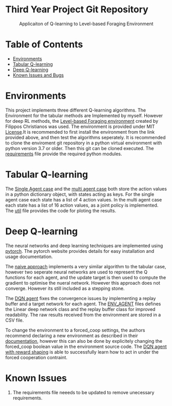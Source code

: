 # Third Year Project Git Repository
<p align="center">Applicaiton of Q-learning to Level-based Foraging Environment </p> 

<!-- TABLE OF CONTENTS -->
<h1> Table of Contents </h1>

- [Environments](#Environments)
- [Tabular Q-learning](#TAB)
- [Deep Q-learning](#DEEP)
- [Known Issues and Bugs](#BUG)




<!-- Environments-->
# Environments
This project implements three different Q-learning algorithms. The Environment for the tabular methods are Implemented by myself. However for deep RL methods, the [Level-based Foraging environment](https://github.com/semitable/lb-foraging) created by Filippos Christianos was used. 
 The environment is provided under MIT [License](./LICENSE).It is recommended to first install the environment from the link provided above, and then test the algorithms seperately. It is recommended to clone the enviroment git repository in a python virtual environment with python version 3.7 or older. Then this git can be cloned executed. The [requirements](/requirements.txt) file provide the required python modules. 

<!-- TAB-->
# Tabular Q-learning 
The [Single Agent case](./IMPLEMENTATIONS/Tabular.py) and the [multi agent case](./MPLEMENTATIONS/Tabular_multi.py) both store the action values in a python dictionary object, with states acting as keys. For the single agent case each state has a list of 4 action values. In the multi agent case each state has a list of 16 action values, as a joint policy is implemented. The [util](/IMPLEMENTATIONS/util.py) file provides the code for ploting the results. 

<!-- DEEP-->
# Deep Q-learning
The neural networks and deep learning techniques are implemented using [pytorch](https://pytorch.org). The pytorch website provides details for easy installation and usage documentation.

The [naive approach](./IMPLEMENTATIONS/Naive_deep_Q_learning.py) implements a very similar algorithm to the tabular case, however two seperate neural networks are used to represent the Q functions for each agent, and the update target is then used to compute the gradient to optimise the nueral network. However this approach does not converge. However its still included as a stepping stone. 

The [DQN agent](/IMPLEMENTATIONS/DQN_agent.py)  fixes the convergence issues by implementing a replay buffer and a target network for each agent. The [ENV_AGENT](/IMPLEMENTATIONS/ENV_AGENT.pyIMPLEMENTATIONS) files defines the Linear deep network class and the replay buffer class for improved readability. The raw results received from the environment are stored in a CSV file. 

To change the environment to a forced_coop settings, the authors recommend declaring a new environment as described in their [documentation](https://github.com/semitable/lb-foraging), however this can also be done by explicitely changing the forced_coop boolean value in the environment source code. The [DQN agent with reward shaping](/IMPLEMENTATIONS/DQN_forced_coop.py) is able to successfully learn how to act in under the forced cooperation contraint. 

<!-- BUG-->
# Known Issues 
1. The requirements file neeeds to be updated to remove unecessary requirements. 
